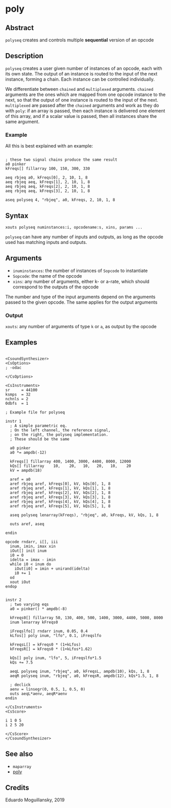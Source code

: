 # poly

## Abstract

`polyseq` creates and controls multiple **sequential** version of an opcode

## Description

`polyseq` creates a user given number of instances of an opcode, each with its own state.
The output of an instance is routed to the input of the next instance, forming a chain.
Each instance can be controlled individually.

We differentiate between `chained` and `multiplexed` arguments. `chained` arguments are
the ones which are mapped from one opcode instance to the next, so that the output of 
one instance is routed to the input of the next. `multiplexed` are passed after the 
`chained` arguments and work as they do with `poly`: if an array is passed, then each 
instance is delivered one element of this array, and if a scalar value is passed, then 
all instances share the same argument.

### Example

All this is best explained with an example:

```csound

; these two signal chains produce the same result
a0 pinker
kFreqs[] fillarray 100, 150, 300, 330

aeq rbjeq a0, kFreqs[0], 2, 10, 1, 8
aeq rbjeq aeq, kFreqs[1], 2, 10, 1, 8
aeq rbjeq aeq, kFreqs[2], 2, 10, 1, 8
aeq rbjeq aeq, kFreqs[3], 2, 10, 1, 8

aseq polyseq 4, "rbjeq", a0, kFreqs, 2, 10, 1, 8
```

## Syntax

    xouts polyseq numinstances:i, opcodename:s, xins, params ...
    
`polyseq` can have any number of inputs and outputs, as long as the opcode
used has matching inputs and outputs.     

## Arguments

* `inuminstances`: the number of instances of `Sopcode` to instantiate
* `Sopcode`: the name of the opcode
* `xins`: any number of arguments, either k- or a-rate, which should correspond
          to the outputs of the opcode

The number and type of the input arguments depend on the arguments passed to the 
given opcode. The same applies for the output arguments

### Output

`xouts`: any number of arguments of type `k` or `a`, as output by the opcode


## Examples

```csound 

<CsoundSynthesizer>
<CsOptions>
; -odac           

</CsOptions>

<CsInstruments>
sr     = 44100
ksmps  = 32
nchnls = 2
0dbfs  = 1

; Example file for polyseq

instr 1
  ; A simple parametric eq.
  ; On the left channel, the reference signal,
  ; on the right, the polyseq implementation.
  ; These should be the same

  a0 pinker
  a0 *= ampdb(-12)
  
  kFreqs[] fillarray 400, 1400, 3000, 4400, 8000, 12000
  kQs[] fillarray    10,    20,   10,   20,   10,    20
  kV = ampdb(18)
  
  aref = a0
  aref rbjeq aref, kFreqs[0], kV, kQs[0], 1, 8
  aref rbjeq aref, kFreqs[1], kV, kQs[1], 1, 8
  aref rbjeq aref, kFreqs[2], kV, kQs[2], 1, 8
  aref rbjeq aref, kFreqs[3], kV, kQs[3], 1, 8
  aref rbjeq aref, kFreqs[4], kV, kQs[4], 1, 8
  aref rbjeq aref, kFreqs[5], kV, kQs[5], 1, 8

  aseq polyseq lenarray(kFreqs), "rbjeq", a0, kFreqs, kV, kQs, 1, 8

  outs aref, aseq
  
endin

opcode rndarr, i[], iii
  inum, imin, imax xin 
  iOut[] init inum 
  i0 = 0
  idelta = imax - imin
  while i0 < inum do 
    iOut[i0] = imin + unirand(idelta)
    i0 += 1
  od 
  xout iOut
endop


instr 2
  ; two varying eqs
  a0 = pinker() * ampdb(-8)

  kFreqs0[] fillarray 50, 130, 400, 500, 1400, 3000, 4400, 5000, 8000
  inum lenarray kFreqs0

  iFreqslfo[] rndarr inum, 0.05, 0.4
  kLfos[] poly inum, "lfo", 0.1, iFreqslfo

  kFreqsL[] = kFreqs0 * (1+kLfos)
  kFreqsR[] = kFreqs0 * (1+kLfos*1.62)

  kQs[] poly inum, "lfo", 5, iFreqslfo*1.5
  kQs += 7.5

  aeqL polyseq inum, "rbjeq", a0, kFreqsL, ampdb(10), kQs, 1, 8
  aeqR polyseq inum, "rbjeq", a0, kFreqsR, ampdb(12), kQs*1.5, 1, 8

  ; declick
  aenv = linsegr(0, 0.5, 1, 0.5, 0)
  outs aeqL*aenv, aeqR*aenv
endin
      
</CsInstruments>
<CsScore>

i 1 0 5
i 2 5 20

</CsScore>
</CsoundSynthesizer>

```

## See also

* `maparray`
* [poly](poly)

## Credits

Eduardo Moguillansky, 2019
